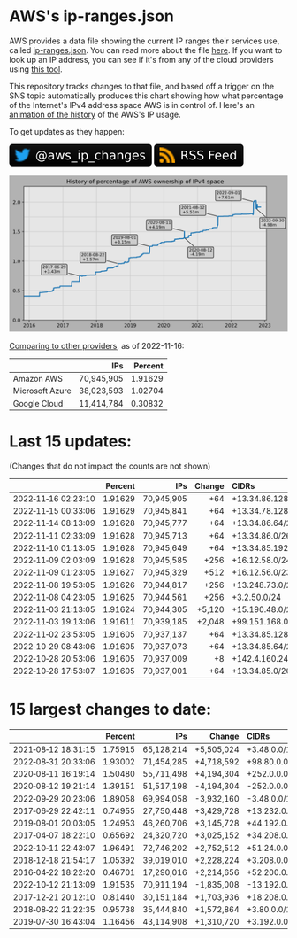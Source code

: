 # AWS's ip-ranges.json

AWS provides a data file showing the current IP ranges their
services use, called [ip-ranges.json](https://ip-ranges.amazonaws.com/ip-ranges.json).
You can read more about the file [here](https://docs.aws.amazon.com/general/latest/gr/aws-ip-ranges.html).
If you want to look up an IP address, you can see if it's from any of the cloud providers using [this tool](https://cloud-ips.s3-us-west-2.amazonaws.com/index.html).

This repository tracks changes to that file, and based off a trigger on the SNS topic 
automatically produces this chart showing how what percentage of the Internet's IPv4 
address space AWS is in control of.  Here's an 
[animation of the history](https://youtu.be/Su25yl7eol8) of the AWS's IP usage.

To get updates as they happen:

[![@aws_ip_changes on twitter](images/twitter_badge.svg)](https://twitter.com/aws_ip_changes) [![RSS Icon](images/rss_badge.svg)](https://raw.githubusercontent.com/seligman/aws-ip-ranges/master/rss.xml)

![History of AWS](history_count.svg)

[Comparing to other providers](https://github.com/seligman/cloud_sizes), as of 2022-11-16:

| | IPs | Percent |
| --- | ---: | ---: |
| Amazon AWS | 70,945,905 | 1.91629 |
| Microsoft Azure | 38,023,593 | 1.02704 |
| Google Cloud | 11,414,784 | 0.30832 |


# Last 15 updates:

(Changes that do not impact the counts are not shown)

| | Percent | IPs | Change | CIDRs |
| :--- | ---: | ---: | ---: | :--- |
| 2022&#8209;11&#8209;16&nbsp;02:23:10 | 1.91629 | 70,945,905 | +64 | +13.34.86.128/26 |
| 2022&#8209;11&#8209;15&nbsp;00:33:06 | 1.91629 | 70,945,841 | +64 | +13.34.78.128/26 |
| 2022&#8209;11&#8209;14&nbsp;08:13:09 | 1.91628 | 70,945,777 | +64 | +13.34.86.64/26 |
| 2022&#8209;11&#8209;11&nbsp;02:33:09 | 1.91628 | 70,945,713 | +64 | +13.34.86.0/26 |
| 2022&#8209;11&#8209;10&nbsp;01:13:05 | 1.91628 | 70,945,649 | +64 | +13.34.85.192/26 |
| 2022&#8209;11&#8209;09&nbsp;02:03:09 | 1.91628 | 70,945,585 | +256 | +16.12.58.0/24 |
| 2022&#8209;11&#8209;09&nbsp;01:23:05 | 1.91627 | 70,945,329 | +512 | +16.12.56.0/23 |
| 2022&#8209;11&#8209;08&nbsp;19:53:05 | 1.91626 | 70,944,817 | +256 | +13.248.73.0/24 |
| 2022&#8209;11&#8209;08&nbsp;04:23:05 | 1.91625 | 70,944,561 | +256 | +3.2.50.0/24 |
| 2022&#8209;11&#8209;03&nbsp;21:13:05 | 1.91624 | 70,944,305 | +5,120 | +15.190.48.0/20,&nbsp;+15.190.8.0/22 |
| 2022&#8209;11&#8209;03&nbsp;19:13:06 | 1.91611 | 70,939,185 | +2,048 | +99.151.168.0/21 |
| 2022&#8209;11&#8209;02&nbsp;23:53:05 | 1.91605 | 70,937,137 | +64 | +13.34.85.128/26 |
| 2022&#8209;10&#8209;29&nbsp;08:43:06 | 1.91605 | 70,937,073 | +64 | +13.34.85.64/26 |
| 2022&#8209;10&#8209;28&nbsp;20:53:06 | 1.91605 | 70,937,009 | +8 | +142.4.160.240/29 |
| 2022&#8209;10&#8209;28&nbsp;17:53:07 | 1.91605 | 70,937,001 | +64 | +13.34.85.0/26 |


# 15 largest changes to date:

| | Percent | IPs | Change | CIDRs |
| :--- | ---: | ---: | ---: | :--- |
| 2021&#8209;08&#8209;12&nbsp;18:31:15 | 1.75915 | 65,128,214 | +5,505,024 | +3.48.0.0/12,&nbsp;+35.96.0.0/12,&nbsp;+3.152.0.0/13,&nbsp;... |
| 2022&#8209;08&#8209;31&nbsp;20:33:06 | 1.93002 | 71,454,285 | +4,718,592 | +98.80.0.0/12,&nbsp;+184.32.0.0/12,&nbsp;+13.184.0.0/13,&nbsp;... |
| 2020&#8209;08&#8209;11&nbsp;16:19:14 | 1.50480 | 55,711,498 | +4,194,304 | +252.0.0.0/10 |
| 2020&#8209;08&#8209;12&nbsp;19:21:14 | 1.39151 | 51,517,198 | -4,194,304 | -252.0.0.0/10 |
| 2022&#8209;09&#8209;29&nbsp;20:23:06 | 1.89058 | 69,994,058 | -3,932,160 | -3.48.0.0/12,&nbsp;-35.96.0.0/12,&nbsp;-3.240.0.0/13,&nbsp;... |
| 2017&#8209;06&#8209;29&nbsp;22:42:11 | 0.74955 | 27,750,448 | +3,429,728 | +13.232.0.0/13,&nbsp;+34.240.0.0/13,&nbsp;+35.168.0.0/13,&nbsp;... |
| 2019&#8209;08&#8209;01&nbsp;20:03:05 | 1.24953 | 46,260,706 | +3,145,728 | +44.192.0.0/10,&nbsp;-3.192.0.0/12 |
| 2017&#8209;04&#8209;07&nbsp;18:22:10 | 0.65692 | 24,320,720 | +3,025,152 | +34.208.0.0/12,&nbsp;+34.224.0.0/12,&nbsp;+13.58.0.0/15,&nbsp;... |
| 2022&#8209;10&#8209;11&nbsp;22:43:07 | 1.96491 | 72,746,202 | +2,752,512 | +51.24.0.0/13,&nbsp;+57.104.0.0/13,&nbsp;+51.20.0.0/14,&nbsp;... |
| 2018&#8209;12&#8209;18&nbsp;21:54:17 | 1.05392 | 39,019,010 | +2,228,224 | +3.208.0.0/12,&nbsp;+3.224.0.0/12,&nbsp;+13.48.0.0/15 |
| 2016&#8209;04&#8209;22&nbsp;18:22:20 | 0.46701 | 17,290,016 | +2,214,656 | +52.200.0.0/13,&nbsp;+52.208.0.0/13,&nbsp;+52.36.0.0/14,&nbsp;... |
| 2022&#8209;10&#8209;12&nbsp;21:13:09 | 1.91535 | 70,911,194 | -1,835,008 | -13.192.0.0/13,&nbsp;-16.28.0.0/14,&nbsp;-40.172.0.0/14,&nbsp;... |
| 2017&#8209;12&#8209;21&nbsp;20:12:10 | 0.81440 | 30,151,184 | +1,703,936 | +18.208.0.0/13,&nbsp;+18.204.0.0/14,&nbsp;+18.224.0.0/14,&nbsp;... |
| 2018&#8209;08&#8209;22&nbsp;21:22:35 | 0.95738 | 35,444,840 | +1,572,864 | +3.80.0.0/12,&nbsp;+3.16.0.0/14,&nbsp;+3.40.0.0/14 |
| 2019&#8209;07&#8209;30&nbsp;16:43:04 | 1.16456 | 43,114,908 | +1,310,720 | +3.192.0.0/12,&nbsp;+15.222.0.0/15,&nbsp;+15.236.0.0/15 |

